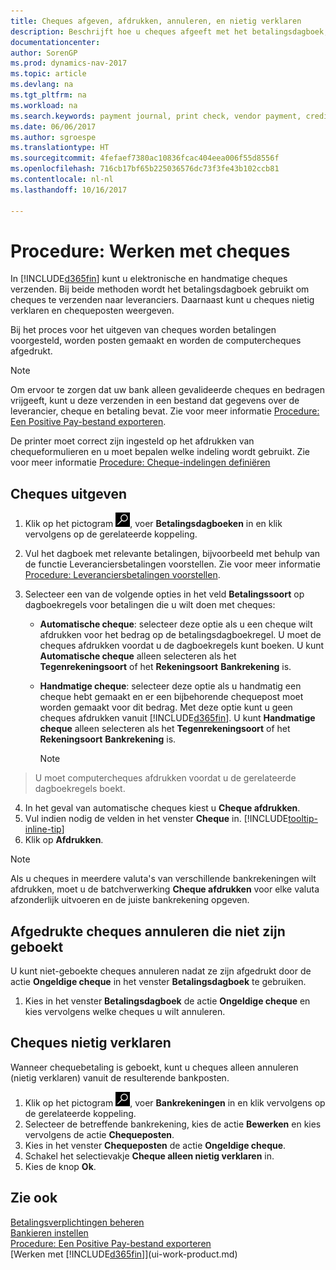 ```yaml
---
title: Cheques afgeven, afdrukken, annuleren, en nietig verklaren
description: Beschrijft hoe u cheques afgeeft met het betalingsdagboek, cheques afdrukt, en chequeposten nietig verklaart of weergeeft in Dynamics NAV.
documentationcenter: 
author: SorenGP
ms.prod: dynamics-nav-2017
ms.topic: article
ms.devlang: na
ms.tgt_pltfrm: na
ms.workload: na
ms.search.keywords: payment journal, print check, vendor payment, creditor, debt, balance due, AP
ms.date: 06/06/2017
ms.author: sgroespe
ms.translationtype: HT
ms.sourcegitcommit: 4fefaef7380ac10836fcac404eea006f55d8556f
ms.openlocfilehash: 716cb17bf65b225036576dc73f3fe43b102ccb81
ms.contentlocale: nl-nl
ms.lasthandoff: 10/16/2017

---
```

# <a name="how-to-work-with-checks"></a>Procedure: Werken met cheques
In [!INCLUDE[d365fin](includes/d365fin_md.md)] kunt u elektronische en handmatige cheques verzenden. Bij beide methoden wordt het betalingsdagboek gebruikt om cheques te verzenden naar leveranciers. Daarnaast kunt u cheques nietig verklaren en chequeposten weergeven.

Bij het proces voor het uitgeven van cheques worden betalingen voorgesteld, worden posten gemaakt en worden de computercheques afgedrukt.

> [!NOTE]  
>   Om ervoor te zorgen dat uw bank alleen gevalideerde cheques en bedragen vrijgeeft, kunt u deze verzenden in een bestand dat gegevens over de leverancier, cheque en betaling bevat. Zie voor meer informatie [Procedure: Een Positive Pay-bestand exporteren](finance-how-positive-pay.md).

De printer moet correct zijn ingesteld op het afdrukken van chequeformulieren en u moet bepalen welke indeling wordt gebruikt. Zie voor meer informatie [Procedure: Cheque-indelingen definiëren](finance-how-define-check-layouts.md)

## <a name="to-issue-checks"></a>Cheques uitgeven
1. Klik op het pictogram ![Zoeken naar pagina of rapport](media/ui-search/search_small.png "pictogram Zoeken naar pagina of rapport"), voer **Betalingsdagboeken** in en klik vervolgens op de gerelateerde koppeling.
2. Vul het dagboek met relevante betalingen, bijvoorbeeld met behulp van de functie Leveranciersbetalingen voorstellen. Zie voor meer informatie [Procedure: Leveranciersbetalingen voorstellen](payables-how-suggest-vendor-payments.md).
3. Selecteer een van de volgende opties in het veld **Betalingssoort** op dagboekregels voor betalingen die u wilt doen met cheques:

   * **Automatische cheque**: selecteer deze optie als u een cheque wilt afdrukken voor het bedrag op de betalingsdagboekregel. U moet de cheques afdrukken voordat u de dagboekregels kunt boeken. U kunt **Automatische cheque** alleen selecteren als het **Tegenrekeningsoort** of het **Rekeningsoort** **Bankrekening** is.
   * **Handmatige cheque**: selecteer deze optie als u handmatig een cheque hebt gemaakt en er een bijbehorende chequepost moet worden gemaakt voor dit bedrag. Met deze optie kunt u geen cheques afdrukken vanuit [!INCLUDE[d365fin](includes/d365fin_md.md)]. U kunt **Handmatige cheque** alleen selecteren als het **Tegenrekeningsoort** of het **Rekeningsoort** **Bankrekening** is.

     > [!NOTE]  
>   U moet computercheques afdrukken voordat u de gerelateerde dagboekregels boekt.
4. In het geval van automatische cheques kiest u **Cheque afdrukken**.
5. Vul indien nodig de velden in het venster **Cheque** in. [!INCLUDE[tooltip-inline-tip](includes/tooltip-inline-tip_md.md)]
6. Klik op **Afdrukken**.

> [!NOTE]  
>   Als u cheques in meerdere valuta's van verschillende bankrekeningen wilt afdrukken, moet u de batchverwerking **Cheque afdrukken** voor elke valuta afzonderlijk uitvoeren en de juiste bankrekening opgeven.

## <a name="to-cancel-printed-checks-that-are-not-posted"></a>Afgedrukte cheques annuleren die niet zijn geboekt
U kunt niet-geboekte cheques annuleren nadat ze zijn afgedrukt door de actie **Ongeldige cheque** in het venster **Betalingsdagboek** te gebruiken.

1. Kies in het venster **Betalingsdagboek** de actie **Ongeldige cheque** en kies vervolgens welke cheques u wilt annuleren.

## <a name="to-void-checks"></a>Cheques nietig verklaren
Wanneer chequebetaling is geboekt, kunt u cheques alleen annuleren (nietig verklaren) vanuit de resulterende bankposten.

1. Klik op het pictogram ![Zoeken naar pagina of rapport](media/ui-search/search_small.png "pictogram Zoeken naar pagina of rapport"), voer **Bankrekeningen** in en klik vervolgens op de gerelateerde koppeling.
2. Selecteer de betreffende bankrekening, kies de actie **Bewerken** en kies vervolgens de actie **Chequeposten**.
3. Kies in het venster **Chequeposten** de actie **Ongeldige cheque**.
4. Schakel het selectievakje **Cheque alleen nietig verklaren** in.
5. Kies de knop **Ok**.

## <a name="see-also"></a>Zie ook
[Betalingsverplichtingen beheren](payables-manage-payables.md)  
[Bankieren instellen](bank-setup-banking.md)  
[Procedure: Een Positive Pay-bestand exporteren](finance-how-positive-pay.md)  
[Werken met [!INCLUDE[d365fin](includes/d365fin_md.md)]](ui-work-product.md)  

